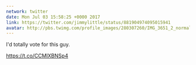 ```yaml
---
network: twitter
date: Mon Jul 03 15:58:25 +0000 2017
link: https://twitter.com/jimmylittle/status/881904974095015941
avatar: http://pbs.twimg.com/profile_images/280307260/IMG_3651_2_normal.jpg
---
```


I'd totally vote for this guy.

https://t.co/CCMlXBNSp4
